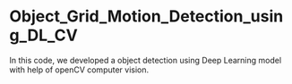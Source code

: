 # Object_Grid_Motion_Detection_using_DL_CV
In this code, we developed a object detection using Deep Learning model with help of openCV computer vision. 
